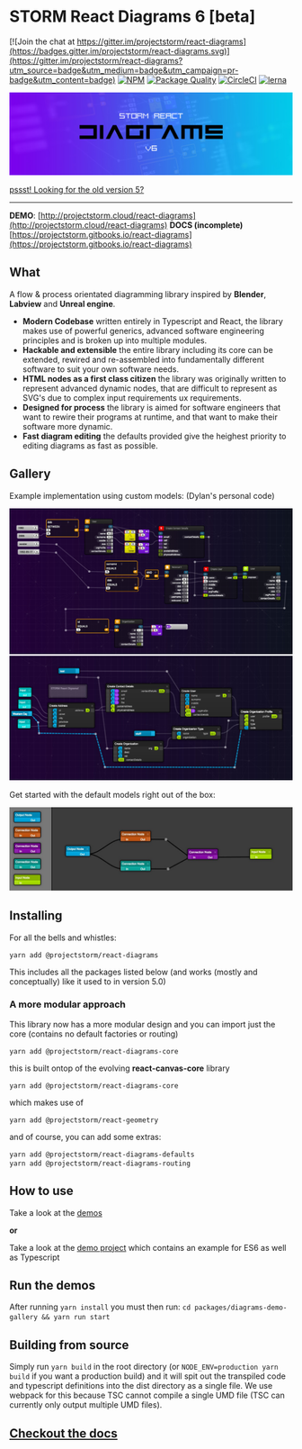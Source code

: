# STORM React Diagrams __6__ [beta]

 [![Join the chat at https://gitter.im/projectstorm/react-diagrams](https://badges.gitter.im/projectstorm/react-diagrams.svg)](https://gitter.im/projectstorm/react-diagrams?utm_source=badge&utm_medium=badge&utm_campaign=pr-badge&utm_content=badge)  [![NPM](https://img.shields.io/npm/v/@projectstorm/react-diagrams.svg)](https://npmjs.org/package/@projectstorm/react-diagrams)  [![Package Quality](http://npm.packagequality.com/shield/storm-react-diagrams.svg)](http://packagequality.com/#?package=storm-react-diagrams)  [![CircleCI](https://circleci.com/gh/projectstorm/react-diagrams/tree/master.svg?style=svg)](https://circleci.com/gh/projectstorm/react-diagrams/tree/master) [![lerna](https://img.shields.io/badge/maintained%20with-lerna-cc00ff.svg)](https://lerna.js.org/)

![](./docs/images/logo.jpg)

[pssst! Looking for the old version 5?](https://github.com/projectstorm/react-diagrams/tree/v5.3.2)

---

**DEMO**: [http://projectstorm.cloud/react-diagrams](http://projectstorm.cloud/react-diagrams)
**DOCS (incomplete)** [https://projectstorm.gitbooks.io/react-diagrams](https://projectstorm.gitbooks.io/react-diagrams)

## What

A flow & process orientated diagramming library inspired by __Blender__, __Labview__ and __Unreal engine__.

* __Modern Codebase__ written entirely in Typescript and React, the library makes use of powerful generics, advanced software engineering principles and is broken up into multiple modules.
* __Hackable and extensible__ the entire library including its core can be extended, rewired and re-assembled into fundamentally different software to suit your own software needs.
* __HTML nodes as a first class citizen__ the library was originally written to represent advanced dynamic nodes, that are difficult to represent as SVG's due to complex input requirements ux requirements.
* __Designed for process__ the library is aimed for software engineers that want to rewire their programs at runtime, and that want to make their software more dynamic.
* __Fast diagram editing__ the defaults provided give the heighest priority to editing diagrams as fast as possible.

## Gallery

Example implementation using custom models: (Dylan's personal code)

![Personal Project](./docs/images/example1.jpg)
![](./docs/images/example2.jpg)

Get started with the default models right out of the box:

![](./docs/images/example3.jpg)

## Installing

For all the bells and whistles:

    yarn add @projectstorm/react-diagrams

This includes all the packages listed below (and works (mostly and conceptually) like it used to in version 5.0)

### A more modular approach

This library now has a more modular design and you can import just the core (contains no default factories or routing)

    yarn add @projectstorm/react-diagrams-core

this is built ontop of the evolving __react-canvas-core__ library

```
yarn add @projectstorm/react-diagrams-core
```

which makes use of

```
yarn add @projectstorm/react-geometry
```

and of course, you can add some extras:

    yarn add @projectstorm/react-diagrams-defaults
    yarn add @projectstorm/react-diagrams-routing

## How to use

Take a look at the [demos](packages/diagrams-demo-gallery)

__or__

Take a look at the [demo project](packages/diagrams-demo-project) which contains an example for ES6 as well as Typescript

## Run the demos

After running `yarn install` you must then run:  `cd packages/diagrams-demo-gallery && yarn run start`

## Building from source

Simply run `yarn build` in the root directory \(or `NODE_ENV=production yarn build` if you want a production build\) and it will spit out the transpiled code and typescript definitions into the dist directory as a single file.
We use webpack for this because TSC cannot compile a single UMD file \(TSC can currently only output multiple UMD files\).

## [Checkout the docs](https://projectstorm.gitbooks.io/react-diagrams)



